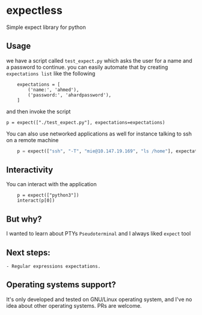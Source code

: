 # expectless
Simple expect library for python


## Usage
we have a script called `test_expect.py` which asks the user for a name and a password to continue. you can easily automate that by creating `expectations list` like the following

```
    expectations = [
        ('name:', 'ahmed'),
        ('password:', 'ahardpassword'),
    ]
```
and then invoke the script 
```
p = expect(["./test_expect.py"], expectations=expectations)
```

You can also use networked applications as well for instance talking to ssh on a remote machine
```python
    p = expect(["ssh", "-T", "mie@10.147.19.169", "ls /home"], expectations=[("mie@10.147.19.169's password:", 'apa')])
```

## Interactivity
You can interact with the application 
```
    p = expect(["python3"])    
    interact(p[0])
```

## But why?
I wanted to learn about PTYs `Pseudoterminal` and I always liked `expect` tool


## Next steps:
    - Regular expressions expectations.

## Operating systems support?
It's only developed and tested on GNU/Linux operating system, and I've no idea about other operating systems. PRs are welcome.
